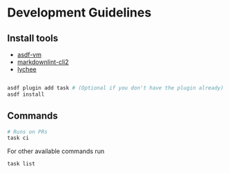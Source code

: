 # Development Guidelines

## Install tools

- [asdf-vm](https://asdf-vm.com/)
- [markdownlint-cli2](https://github.com/DavidAnson/markdownlint-cli2)
- [lychee](https://github.com/lycheeverse/lychee)

```bash

asdf plugin add task # (Optional if you don't have the plugin already)
asdf install
```

## Commands

```bash
# Runs on PRs
task ci
```

For other available commands run

```bash
task list
```
